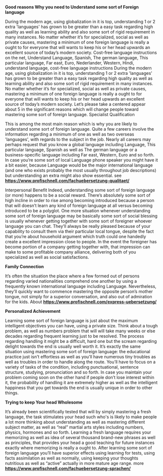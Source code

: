 **Good reasons Why you need to Understand some sort of Foreign
language**

During the modern age, using globalization in it is top, understanding 1
or 2 extra 'languages' has grown to be greater than a easy task
regarding high quality as well as learning ability and also some sort of
rigid requirement in many instances. No matter whether it’s for
specialized, social as well as private causes, mastering a minimum of
one foreign language is really a ought to for everyone that will wants
to keep his or her head upwards an excellent source of today’s modern
society. Cost-free language instructions on the net, Understand
Language, Spanish, The german language, This particular language, Far
east, Euro, Nederlander, Western, Hindi, understand language, cost-free
language instructions During the modern age, using globalization in it
is top, understanding 1 or 2 extra 'languages' has grown to be greater
than a easy task regarding high quality as well as learning ability and
also some sort of rigid requirement in many instances. No matter whether
it’s for specialized, social as well as private causes, mastering a
minimum of one foreign language is really a ought to for everyone that
will wants to keep his or her head upwards an excellent source of
today’s modern society. Let’s please take a centered appear about 5 in
the significant reasons which will change people toward mastering some
sort of foreign language. Specialist Qualification

This is among the most main reason which is why you are likely to
understand some sort of foreign language. Quite a few careers involve
the information regarding a minimum of one as well as two overseas
'languages', with regards to the subject in the job. Nearly all careers
may perhaps request that you know a global language including Language,
This particular language, Spanish as well as The german language or a
business-specific language including Far east, Western, Euro and so
forth. In case you’re some sort of local Language phone speaker you
might have it a bit easier, because Language would be the major
international language (and one who exists probably the most usually
throughout job descriptions) but understanding an extra might also show
essential. see
**[<https://www.profischnell.com/fachuebersetzung-qualitaet/>](https://www.profischnell.com/fachuebersetzung-qualitaet/)**

Interpersonal Benefit Indeed, understanding some sort of foreign
language (or more) happens to be a social reward. There’s absolutely
some sort of high incline in order to rise among becoming introduced
because a person that will doesn’t learn any kind of foreign language at
all versus becoming introduced to be a polyglot. One more situation
whenever understanding some sort of foreign language may be basically
some sort of social blessing is usually whenever getting together with
some sort of foreigner whoever language you can chat. They’ll always be
really pleased because of your capability to consult them via their
particular local tongue, despite the fact that you’re about household
argument which truth could one handedly create a excellent impression
close to people. In the event the foreigner has become portion of a
company getting together with, that impression can make to some
profitable company alliance, delivering both of you specialized as well
as social satisfactions.

**Family Connection**

It’s often the situation the place where a few formed out of persons
regarding varied nationalities comprehend one another by using a
frequently known international language including Language.
Nevertheless, they’ll quickly want to commence mastering the opposite
person’s mother tongue, not simply for a superior conversation, and also
out of admiration for the kids. About
**[<https://www.profischnell.com/express-uebersetzung/>](https://www.profischnell.com/express-uebersetzung/)**

**Personalized Achievement**

Learning some sort of foreign language is just about the maximum
intelligent objectives you can have, using a private size. Think about a
tough problem, as well as numbers problem that will will take many weeks
or else decades regarding frequent learning just to be resolved. The
process regarding handling it might be a difficult, hard one but the
scream regarding delight towards the end is usually well worth it. It’s
exactly the same situation using mastering some sort of foreign
language: the educational practice just isn't effortless as well as
you’ll have numerous tiny troubles as well as troubles in order to
handle along the route. You’ll have to focus on a variety of tasks of
the condition, including punctuational, sentence structure, studying,
pronunciation and so forth. In case you maintain your problem coming
soon on the other hand if people don’t lose interest within it, the
probability of handling it are extremely higher as well as the
intelligent happiness that you get towards the end is usually unique in
order to other things.

**Trying to keep Your head Wholesome**

It’s already been scientifically tested that will by simply mastering a
fresh language, the task stimulates your head such who's is likely to
make people a lot more thinking about understanding as well as mastering
different subject matter, as well as “real” martial arts styles
including numbers, physics, hormones and so forth. Learning a fresh
language requires your memorizing as well as idea of several thousand
brand-new phrases as well as principles, that provides your head a good
teaching for future instances exactly where memorizing is really a ought
to. After learning some sort of foreign language you’ll have superior
effects using learning for tests, using facts assimilation as well as
normally, using keeping your thoughts nutritious as well as “active”
actually in more mature age range. more
**[<https://www.profischnell.com/fachuebersetzung-sprachen/>](https://www.profischnell.com/fachuebersetzung-sprachen/)**
